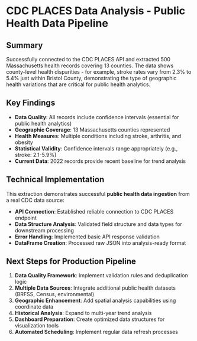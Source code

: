 
# CDC PLACES Data Analysis - Public Health Data Pipeline

## Summary
Successfully connected to the CDC PLACES API and extracted 500 Massachusetts health records covering 13 counties. The data shows county-level health disparities - for example, stroke rates vary from 2.3% to 5.4% just within Bristol County, demonstrating the type of geographic health variations that are critical for public health analytics.

## Key Findings
- **Data Quality**: All records include confidence intervals (essential for public health analytics)
- **Geographic Coverage**: 13 Massachusetts counties represented
- **Health Measures**: Multiple conditions including stroke, arthritis, and obesity
- **Statistical Validity**: Confidence intervals range appropriately (e.g., stroke: 2.1-5.9%)
- **Current Data**: 2022 records provide recent baseline for trend analysis

## Technical Implementation
This extraction demonstrates successful **public health data ingestion** from a real CDC data source:
- **API Connection**: Established reliable connection to CDC PLACES endpoint
- **Data Structure Analysis**: Validated field structure and data types for downstream processing
- **Error Handling**: Implemented basic API response validation
- **DataFrame Creation**: Processed raw JSON into analysis-ready format

## Next Steps for Production Pipeline
1. **Data Quality Framework**: Implement validation rules and deduplication logic
2. **Multiple Data Sources**: Integrate additional public health datasets (BRFSS, Census, environmental)
3. **Geographic Enhancement**: Add spatial analysis capabilities using coordinate data
4. **Historical Analysis**: Expand to multi-year trend analysis
5. **Dashboard Preparation**: Create optimized data structures for visualization tools
6. **Automated Scheduling**: Implement regular data refresh processes